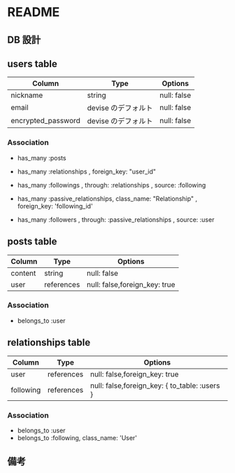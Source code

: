 # README

## DB 設計

## users table

| Column             | Type                | Options                                       |
| ------------------ | ------------------- | --------------------------------------------- |
| nickname           | string              | null: false                                   |
| email              | devise のデフォルト   | null: false                                   |
| encrypted_password | devise のデフォルト   | null: false                                   |

### Association

* has_many :posts

* has_many :relationships        , foreign_key: "user_id"
* has_many :followings           , through: :relationships           , source: :following
* has_many :passive_relationships, class_name: "Relationship"        , foreign_key: 'following_id'
* has_many :followers            , through: :passive_relationships   , source: :user



## posts table

| Column              | Type               | Options                                       |
| ------------------- | ------------------ | --------------------------------------------- |
| content             | string             | null: false                                   |
| user                | references         | null: false,foreign_key: true                 |

### Association

* belongs_to :user


## relationships table

| Column              | Type               | Options                                       |
| ------------------- | ------------------ | --------------------------------------------- |
| user                | references         | null: false,foreign_key: true                 |
| following           | references         | null: false,foreign_key: { to_table: :users } |

### Association

* belongs_to :user
* belongs_to :following, class_name: 'User'

## 備考

